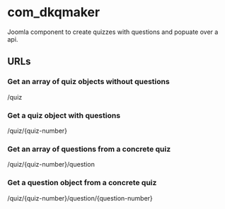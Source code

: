 # com_dkqmaker
Joomla component to create quizzes with questions and popuate over a api.

## URLs

### Get an array of quiz objects without questions
/quiz

### Get a quiz object with questions
/quiz/{quiz-number}

### Get an array of questions from a concrete quiz
/quiz/{quiz-number}/question

### Get a question object from a concrete quiz
/quiz/{quiz-number}/question/{question-number}
